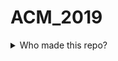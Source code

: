 # ACM_2019

<details>
  <summary> Who made this repo? </summary>
  
  Anders, Christian and Markus did
  
</details>